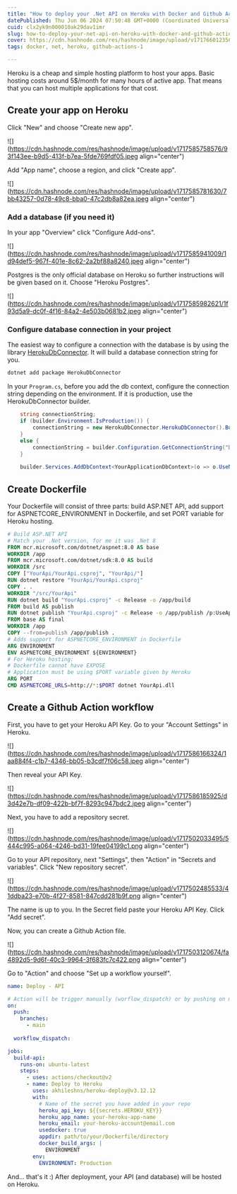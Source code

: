 ```yaml
---
title: "How to deploy your .Net API on Heroku with Docker and Github Actions"
datePublished: Thu Jun 06 2024 07:50:48 GMT+0000 (Coordinated Universal Time)
cuid: clx2yk9n000010ak29dav1imr
slug: how-to-deploy-your-net-api-on-heroku-with-docker-and-github-actions
cover: https://cdn.hashnode.com/res/hashnode/image/upload/v1717660123569/eccf27dc-e2a0-459e-8904-8eea678f4e84.jpeg
tags: docker, net, heroku, github-actions-1

---
```


Heroku is a cheap and simple hosting platform to host your apps. Basic hosting costs around 5$/month for many hours of active app. That means that you can host multiple applications for that cost.

## Create your app on Heroku

Click "New" and choose "Create new app".

![](https://cdn.hashnode.com/res/hashnode/image/upload/v1717585758576/93f143ee-b9d5-413f-b7ea-5fde769fdf05.jpeg align="center")

Add "App name", choose a region, and click "Create app".

![](https://cdn.hashnode.com/res/hashnode/image/upload/v1717585781630/7bb43257-0d78-49c8-bba0-47c2db8a82ea.jpeg align="center")

### **Add a database (if you need it)**

In your app "Overview" click "Configure Add-ons".

![](https://cdn.hashnode.com/res/hashnode/image/upload/v1717585941009/1d94def5-967f-401e-8c62-2a2bf88a8240.jpeg align="center")

Postgres is the only official database on Heroku so further instructions will be given based on it. Choose "Heroku Postgres".

![](https://cdn.hashnode.com/res/hashnode/image/upload/v1717585982621/1f93d5a9-dc0f-4f16-84a2-4e503b0681b2.jpeg align="center")

### **Configure database connection in your project**

The easiest way to configure a connection with the database is by using the library [HerokuDbConnector](https://www.nuget.org/packages/HerokuDbConnector/). It will build a database connection string for you.

```bash
dotnet add package HerokuDbConnector
```

In your `Program.cs`, before you add the db context, configure the connection string depending on the environment. If it is production, use the HerokuDbConnector builder.

```csharp
    string connectionString;
    if (builder.Environment.IsProduction()) {
        connectionString = new HerokuDbConnector.HerokuDbConnector().Build();
    }
    else {
        connectionString = builder.Configuration.GetConnectionString("Default")!;
    }
        
    builder.Services.AddDbContext<YourApplicationDbContext>(o => o.UseNpgsql(connectionString));
```

## Create Dockerfile

Your Dockerfile will consist of three parts: build ASP.NET API, add support for ASPNETCORE\_ENVIRONMENT in Dockerfile, and set PORT variable for Heroku hosting.

```dockerfile
# Build ASP.NET API
# Match your .Net version, for me it was .Net 8
FROM mcr.microsoft.com/dotnet/aspnet:8.0 AS base
WORKDIR /app
FROM mcr.microsoft.com/dotnet/sdk:8.0 AS build
WORKDIR /src
COPY ["YourApi/YourApi.csproj", "YourApi/"]
RUN dotnet restore "YourApi/YourApi.csproj"
COPY . .
WORKDIR "/src/YourApi"
RUN dotnet build "YourApi.csproj" -c Release -o /app/build
FROM build AS publish
RUN dotnet publish "YourApi.csproj" -c Release -o /app/publish /p:UseAppHost=false
FROM base AS final
WORKDIR /app
COPY --from=publish /app/publish .
# Adds support for ASPNETCORE_ENVIRONMENT in Dockerfile
ARG ENVIRONMENT
ENV ASPNETCORE_ENVIRONMENT ${ENVIRONMENT}
# For Heroku hosting:
# Dockerfile cannot have EXPOSE
# Application must be using $PORT variable given by Heroku
ARG PORT
CMD ASPNETCORE_URLS=http://*:$PORT dotnet YourApi.dll
```

## Create a Github Action workflow

First, you have to get your Heroku API Key. Go to your "Account Settings" in Heroku.

![](https://cdn.hashnode.com/res/hashnode/image/upload/v1717586166324/1aa884f4-c1b7-4346-bb05-b3cdf7f06c58.jpeg align="center")

Then reveal your API Key.

![](https://cdn.hashnode.com/res/hashnode/image/upload/v1717586185925/d3d42e7b-df09-422b-bf7f-8293c947bdc2.jpeg align="center")

Next, you have to add a repository secret.

![](https://cdn.hashnode.com/res/hashnode/image/upload/v1717502033495/5444c995-a064-4246-bd31-19fee04199c1.png align="center")

Go to your API repository, next "Settings", then "Action" in "Secrets and variables". Click "New repository secret".

![](https://cdn.hashnode.com/res/hashnode/image/upload/v1717502485533/41ddba23-e70b-4f27-8581-847cdd281b9f.png align="center")

The name is up to you. In the Secret field paste your Heroku API Key. Click "Add secret".

Now, you can create a Github Action file.

![](https://cdn.hashnode.com/res/hashnode/image/upload/v1717503120674/fa4892d5-9d6f-40c3-9964-3f683fc7c422.png align="center")

Go to "Action" and choose "Set up a workflow yourself".

```yaml
name: Deploy - API

# Action will be trigger manually (worflow_dispatch) or by pushing on main brach 
on:
  push:
    branches: 
      - main
    
  workflow_dispatch:

jobs:
  build-api:
    runs-on: ubuntu-latest
    steps:
      - uses: actions/checkout@v2
      - name: Deploy to Heroku
        uses: akhileshns/heroku-deploy@v3.12.12 
        with:
          # Name of the secret you have added in your repo
          heroku_api_key: ${{secrets.HEROKU_KEY}}
          heroku_app_name: your-heroku-app-name 
          heroku_email: your-heroku-account@email.com
          usedocker: true
          appdir: path/to/your/Dockerfile/directory
          docker_build_args: |
            ENVIRONMENT
        env:
          ENVIRONMENT: Production
```

And... that's it :) After deployment, your API (and database) will be hosted on Heroku.